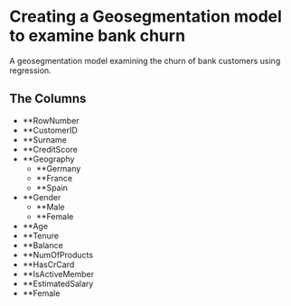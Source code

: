 # Creating a Geosegmentation model to examine bank churn

A geosegmentation model examining the churn of bank customers using regression.

## The Columns ##

* **RowNumber
* **CustomerID
* **Surname
* **CreditScore
* **Geography
    + **Germany
    + **France
    + **Spain
* **Gender
    + **Male
    + **Female
* **Age
* **Tenure
* **Balance
* **NumOfProducts
* **HasCrCard
* **IsActiveMember
* **EstimatedSalary
* **Female
